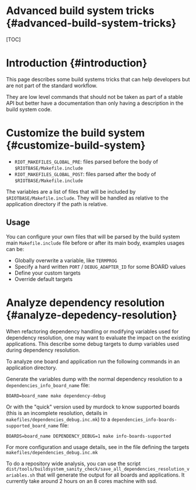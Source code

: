 Advanced build system tricks                    {#advanced-build-system-tricks}
============================

[TOC]

Introduction                                                    {#introduction}
============

This page describes some build systems tricks that can help developers but are
not part of the standard workflow.

They are low level commands that should not be taken as part of a stable API
but better have a documentation than only having a description in the build
system code.


Customize the build system                            {#customize-build-system}
==========================

+ `RIOT_MAKEFILES_GLOBAL_PRE`: files parsed before the body of
  `$RIOTBASE/Makefile.include`
+ `RIOT_MAKEFILES_GLOBAL_POST`: files parsed after the body of
  `$RIOTBASE/Makefile.include`

The variables are a list of files that will be included by
`$RIOTBASE/Makefile.include`.
They will be handled as relative to the application directory if the path is
relative.


Usage
-----

You can configure your own files that will be parsed by the build system main
`Makefile.include` file before or after its main body, examples usages can be:

* Globally overwrite a variable, like `TERMPROG`
* Specify a hard written `PORT` / `DEBUG_ADAPTER_ID` for some BOARD values
* Define your custom targets
* Override default targets

Analyze dependency resolution                   {#analyze-depedency-resolution}
=============================

When refactoring dependency handling or modifying variables used for dependency
resolution, one may want to evaluate the impact on the existing applications.
This describe some debug targets to dump variables used during dependency
resolution.

To analyze one board and application run the following commands in an
application directory.

Generate the variables dump with the normal dependency resolution to a
`dependencies_info_board_name` file:

~~~~~~~~~~~~~~~~~~~
BOARD=board_name make dependency-debug
~~~~~~~~~~~~~~~~~~~

Or with the "quick" version used by murdock to know supported boards
(this is an incomplete resolution, details in `makefiles/dependencies_debug.inc.mk`)
to a `dependencies_info-boards-supported_board_name` file:

~~~~~~~~~~~~~~~~~~~
BOARDS=board_name DEPENDENCY_DEBUG=1 make info-boards-supported
~~~~~~~~~~~~~~~~~~~

For more configuration and usage details, see in the file defining the targets
`makefiles/dependencies_debug.inc.mk`

To do a repository wide analysis, you can use the script
`dist/tools/buildsystem_sanity_check/save_all_dependencies_resolution_variables.sh`
that will generate the output for all boards and applications.
It currently take around 2 hours on an 8 cores machine with ssd.
